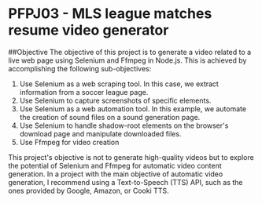 # PFPJ03 - MLS league matches resume video generator
##Objective
The objective of this project is to generate a video related to a live web page using Selenium and Ffmpeg in Node.js. This is achieved by accomplishing the following sub-objectives:
1. Use Selenium as a web scraping tool. In this case, we extract information from a soccer league page.
2. Use Selenium to capture screenshots of specific elements.
3. Use Selenium as a web automation tool. In this example, we automate the creation of sound files on a sound generation page.
4. Use Selenium to handle shadow-root elements on the browser's download page and manipulate downloaded files.
5. Use Ffmpeg for video creation

This project's objective is not to generate high-quality videos but to explore the potential of Selenium and Ffmpeg for automatic video content generation.
In a project with the main objective of automatic video generation, I recommend using a Text-to-Speech (TTS) API, such as the ones provided by Google, Amazon, or Cooki TTS.
